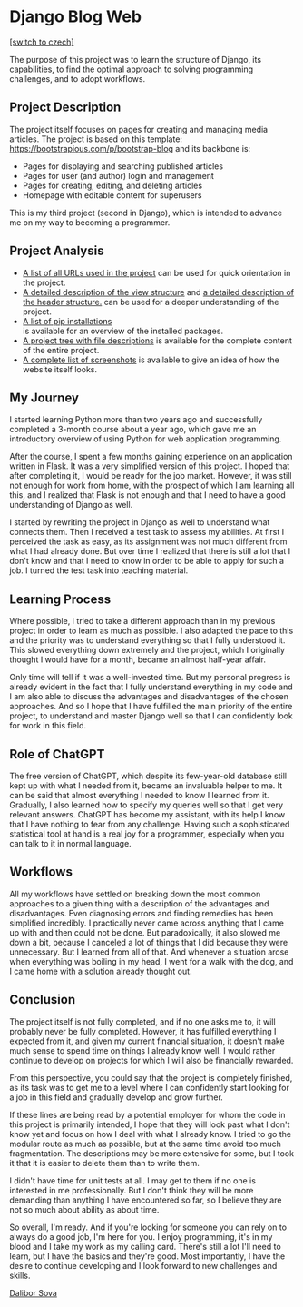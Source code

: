 # Django Blog Web
[[switch to czech]](../README_[cz].md)

The purpose of this project was to learn the structure of Django, its capabilities, 
to find the optimal approach to solving programming challenges, and to adopt workflows.


## Project Description

The project itself focuses on pages for creating and managing media articles. 
The project is based on this template: https://bootstrapious.com/p/bootstrap-blog and its backbone is:

- Pages for displaying and searching published articles
- Pages for user (and author) login and management
- Pages for creating, editing, and deleting articles
- Homepage with editable content for superusers

This is my third project (second in Django), which is intended to advance me on my way to becoming a programmer.


## Project Analysis

- [A list of all URLs used in the project](01_url_list_[en].md) 
can be used for quick orientation in the project.
- [A detailed description of the view structure](02_view_list_[en].md) 
and [a detailed description of the header structure.](04_header.md) 
can be used for a deeper understanding of the project.
- [A list of pip installations](03_pip_install_[en].md)  
is available for an overview of the installed packages.
- [A project tree with file descriptions](05_tree_[en].md) 
is available for the complete content of the entire project.
- [A complete list of screenshots](06_screenshots_[en].md) 
is available to give an idea of how the website itself looks.



## My Journey

I started learning Python more than two years ago and successfully completed a 3-month course about a year ago, 
which gave me an introductory overview of using Python for web application programming.

After the course, I spent a few months gaining experience on an application written in Flask. 
It was a very simplified version of this project. 
I hoped that after completing it, I would be ready for the job market. 
However, it was still not enough for work from home, with the prospect of which I am learning all this, 
and I realized that Flask is not enough and that I need to have a good understanding of Django as well.

I started by rewriting the project in Django as well to understand what connects them. 
Then I received a test task to assess my abilities. At first I perceived the task as easy, 
as its assignment was not much different from what I had already done. 
But over time I realized that there is still a lot that I don't know 
and that I need to know in order to be able to apply for such a job. 
I turned the test task into teaching material.


## Learning Process

Where possible, I tried to take a different approach than in my previous project in order to learn as much as possible. 
I also adapted the pace to this and the priority was to understand everything so that I fully understood it. 
This slowed everything down extremely and the project, 
which I originally thought I would have for a month, became an almost half-year affair.

Only time will tell if it was a well-invested time. 
But my personal progress is already evident in the fact that I fully understand everything in my code 
and I am also able to discuss the advantages and disadvantages of the chosen approaches. 
And so I hope that I have fulfilled the main priority of the entire project, 
to understand and master Django well so that I can confidently look for work in this field.

## Role of ChatGPT

The free version of ChatGPT, which despite its few-year-old database still kept up 
with what I needed from it, became an invaluable helper to me. 
It can be said that almost everything I needed to know I learned from it. 
Gradually, I also learned how to specify my queries well so that I get very relevant answers. 
ChatGPT has become my assistant, with its help I know that I have nothing to fear from any challenge. 
Having such a sophisticated statistical tool at hand is a real joy for a programmer, 
especially when you can talk to it in normal language.

## Workflows

All my workflows have settled on breaking down the most common approaches 
to a given thing with a description of the advantages and disadvantages. 
Even diagnosing errors and finding remedies has been simplified incredibly. 
I practically never came across anything that I came up with and then could not be done. 
But paradoxically, it also slowed me down a bit, 
because I canceled a lot of things that I did because they were unnecessary. 
But I learned from all of that. 
And whenever a situation arose when everything was boiling in my head, 
I went for a walk with the dog, and I came home with a solution already thought out.

## Conclusion

The project itself is not fully completed, and if no one asks me to, it will probably never be fully completed.
However, it has fulfilled everything I expected from it, and given my current financial situation, 
it doesn't make much sense to spend time on things I already know well.
I would rather continue to develop on projects for which I will also be financially rewarded.

From this perspective, you could say that the project is completely finished, 
as its task was to get me to a level where I can confidently start looking for a job in this field 
and gradually develop and grow further.

If these lines are being read by a potential employer for whom the code in this project is primarily intended, 
I hope that they will look past what I don't know yet and focus on how I deal with what I already know.
I tried to go the modular route as much as possible, but at the same time avoid too much fragmentation.
The descriptions may be more extensive for some, but I took it that it is easier to delete them than to write them.

I didn't have time for unit tests at all. I may get to them if no one is interested in me professionally.
But I don't think they will be more demanding than anything I have encountered so far, 
so I believe they are not so much about ability as about time.

So overall, I'm ready. And if you're looking for someone you can rely on to always do a good job, I'm here for you.
I enjoy programming, it's in my blood and I take my work as my calling card.
There's still a lot I'll need to learn, but I have the basics and they're good.
Most importantly, I have the desire to continue developing and I look forward to new challenges and skills.

[Dalibor Sova](https://www.linkedin.com/in/dalibor-sudip-sova/)

